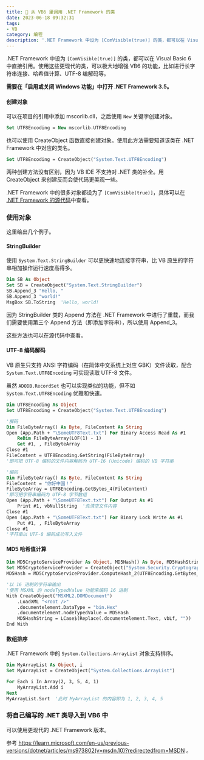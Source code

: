 ```yaml
---
title: 🔼 从 VB6 里调用 .NET Framework 的类
date: 2023-06-18 09:32:31
tags:
- VB
category: 编程
description: '.NET Framework 中设为 [ComVisible(true)] 的类，都可以在 Visual Basic 6 中直接引用。使用这些更现代的类，可以极大地增强 VB6 的功能，比如进行长字符串连接、哈希值计算、UTF-8 编解码等。'
---
```


.NET Framework 中设为 `[ComVisible(true)]` 的类，都可以在 Visual Basic 6 中直接引用。使用这些更现代的类，可以极大地增强 VB6 的功能，比如进行长字符串连接、哈希值计算、UTF-8 编解码等。

**需要在「启用或关闭 Windows 功能」中打开 .NET Framework 3.5。**

#### 创建对象

可以在项目的引用中添加 mscorlib.dll，之后使用 `New` 关键字创建对象。

```vb
Set UTF8Encoding = New mscorlib.UTF8Encoding
```

也可以使用 CreateObject 函数直接创建对象。使用此方法需要知道该类在 .NET Framework 中对应的类名。

```vb
Set UTF8Encoding = CreateObject("System.Text.UTF8Encoding")
```

两种创建方法没有区别，因为 VB IDE 不支持对 .NET 类的补全。用 CreateObject 来创建反而会使代码更美观一些。

.NET Framework 中的很多对象都设为了 `[ComVisible(true)]`，具体可以在 [.NET Framework 的源代码](https://referencesource.microsoft.com/#mscorlib/system/)中查看。

### 使用对象

这里给出几个例子。

#### StringBuilder

使用 `System.Text.StringBuilder` 可以更快速地连接字符串，比 VB 原生的字符串相加操作运行速度高得多。

```vb
Dim SB As Object
Set SB = CreateObject("System.Text.StringBuilder")
SB.Append_3 "Hello, "
SB.Append_3 "world!"
MsgBox SB.ToString  'Hello, world!
```

因为 StringBuilder 类的 Append 方法在 .NET Framework 中进行了重载，而我们需要使用第三个 Append 方法（即添加字符串），所以使用 Append_3。

这些方法也可以在源代码中查看。

#### UTF-8 编码解码

VB 原生只支持 ANSI 字符编码（在简体中文系统上对应 GBK）文件读取，配合 `System.Text.UTF8Encoding` 可实现读取 UTF-8 文件。

虽然 `ADODB.RecordSet` 也可以实现类似的功能，但不如 `System.Text.UTF8Encoding` 优雅和快速。

```vb
Dim UTF8Encoding As Object
Set UTF8Encoding = CreateObject("System.Text.UTF8Encoding")
```
```vb
'解码
Dim FileByteArray() As Byte, FileContent As String
Open (App.Path + "\SomeUTF8Text.txt") For Binary Access Read As #1
	ReDim FileByteArray(LOF(1) - 1)
	Get #1, , FileByteArray
Close #1
FileContent = UTF8Encoding.GetString(FileByteArray)
'即可把 UTF-8 编码的文件内容解码为 UTF-16 (Unicode) 编码的 VB 字符串
```
```vb
'编码
Dim FileByteArray() As Byte, FileContent As String
FileContent = "你好中国！"
FileByteArray = UTF8Encoding.GetBytes_4(FileContent)
'即可把字符串编码为 UTF-8 字节数组
Open (App.Path + "\SomeUTF8Text.txt") For Output As #1
	Print #1, vbNullString  '先清空文件内容
Close #1
Open (App.Path + "\SomeUTF8Text.txt") For Binary Lock Write As #1
	Put #1, , FileByteArray
Close #1
'字符串以 UTF-8 编码成功写入文件
```

#### MD5 哈希值计算

```vb
Dim MD5CryptoServiceProvider As Object, MD5Hash() As Byte, MD5HashString As String
Set MD5CryptoServiceProvider = CreateObject("System.Security.Cryptography.MD5CryptoServiceProvider")
MD5Hash = MD5CryptoServiceProvider.ComputeHash_2(UTF8Encoding.GetBytes_4("你好中国！"))

'以 16 进制的字符串输出
'使用 MSXML 的 nodeTypedValue 功能来编码 16 进制
With CreateObject("MSXML2.DOMDocument")
    .LoadXML "<root />"
    .documentelement.DataType = "bin.Hex"
    .documentelement.nodeTypedValue = MD5Hash
    MD5HashString = LCase$(Replace(.documentelement.Text, vbLf, ""))
End With
```

#### 数组排序

.NET Framework 中的 `System.Collections.ArrayList` 对象支持排序。

```vb
Dim MyArrayList As Object, i
Set MyArrayList = CreateObject("System.Collections.ArrayList")

For Each i In Array(2, 3, 5, 4, 1)
	MyArrayList.Add i
Next
MyArrayList.Sort  '此时 MyArrayList 的内容即为 1, 2, 3, 4, 5
```

### 将自己编写的 .NET 类导入到 VB6 中

可以使用更现代的 .NET Framework 版本。

参考 https://learn.microsoft.com/en-us/previous-versions/dotnet/articles/ms973802(v=msdn.10)?redirectedfrom=MSDN 。
